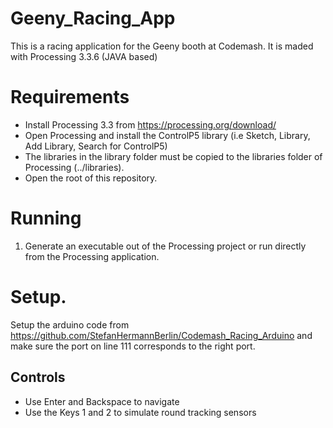 # Geeny_Racing_App

This is a racing application for the Geeny booth at Codemash.
It is maded with Processing 3.3.6 (JAVA based)

# Requirements

* Install Processing 3.3 from https://processing.org/download/
* Open Processing and install the ControlP5 library (i.e Sketch, Library, Add
  Library, Search for ControlP5)
* The libraries in the library folder must be copied to the libraries folder of
  Processing (../libraries).
* Open the root of this repository.

# Running

1. Generate an executable out of the Processing project or run directly from the Processing application.

# Setup.

Setup the arduino code from
https://github.com/StefanHermannBerlin/Codemash_Racing_Arduino
and make sure the port on line 111 corresponds to the right port.

Controls
----------------------
- Use Enter and Backspace to navigate
- Use the Keys 1 and 2 to simulate round tracking sensors
